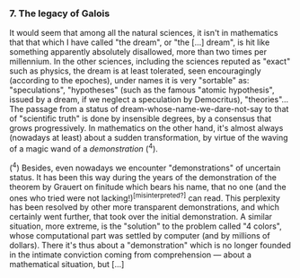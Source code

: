 ### 7. The legacy of Galois
It would seem that among all the natural sciences, it isn't in mathematics that that which I have called "the dream", or "the [...] dream", is hit like something apparently absolutely disallowed, more than two times per millennium. In the other sciences, including the sciences reputed as "exact" such as physics, the dream is at least tolerated, seen encouragingly (according to the epoches), under names it is very "sortable" as: "speculations", "hypotheses" (such as the famous "atomic hypothesis", issued by a dream, if we neglect a speculation by Democritus), "theories"... The passage from a status of dream-whose-name-we-dare-not-say to that of "scientific truth" is done by insensible degrees, by a consensus that grows progressively. In mathematics on the other hand, it's almost always (nowadays at least) about a sudden transformation, by virtue of the waving of a magic wand of a _demonstration_ (<sup>4</sup>).


(<sup>4</sup>) Besides, even nowadays we encounter "demonstrations" of uncertain status. It has been this way during the years of the demonstration of the theorem by Grauert on finitude which bears his name, that no one (and the ones who tried were not lacking!)<sup>[misinterpreted?]</sup> can read. This perplexity has been resolved by other more transparent demonstrations, and which certainly went further, that took over the initial demonstration. A similar situation, more extreme, is the "solution" to the problem called "4 colors", whose computational part was settled by computer (and by millions of dollars). There it's thus about a "demonstration" which is no longer founded in the intimate conviction coming from comprehension &mdash; about a mathematical situation, but [...]
